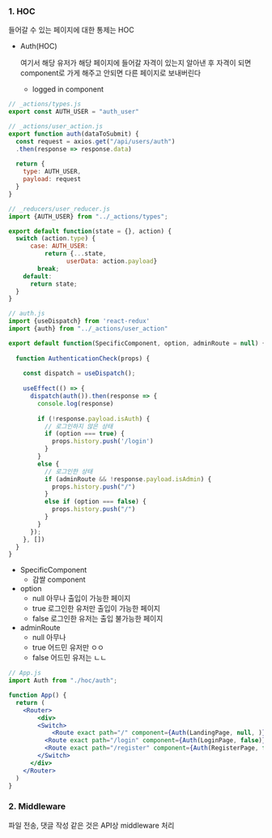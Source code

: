 ### 1. HOC

들어갈 수 있는 페이지에 대한 통제는 HOC

- Auth(HOC)

  여기서 해당 유저가 해당 페이지에 들어갈 자격이 있는지 알아낸 후 자격이 되면 component로 가게 해주고 안되면 다른 페이지로 보내버린다

  - logged in component

```jsx
// _actions/types.js
export const AUTH_USER = "auth_user"
```

```jsx
// _actions/user_action.js
export function auth(dataToSubmit) {
  const request = axios.get("/api/users/auth")
  .then(response => response.data)
  
  return {
    type: AUTH_USER,
    payload: request
  }
}
```



```jsx
// _reducers/user_reducer.js
import {AUTH_USER} from "../_actions/types";

export default function(state = {}, action) {
  switch (action.type) {
      case: AUTH_USER:
	      return {...state, 
                userData: action.payload}
      	break;
    default:
      return state;
  }
}
```



```jsx
// auth.js
import {useDispatch} from 'react-redux'
import {auth} from "../_actions/user_action"

export default function(SpecificComponent, option, adminRoute = null) {
  
  function AuthenticationCheck(props) {
    
    const dispatch = useDispatch();
    
    useEffect(() => {
      dispatch(auth()).then(response => {
        console.log(response)
        
        if (!response.payload.isAuth) {
          // 로그인하지 않은 상태
          if (option === true) {
            props.history.push('/login')
          }
        }
        else {
          // 로그인한 상태
          if (adminRoute && !response.payload.isAdmin) {
            props.history.push("/")
          }
          else if (option === false) {
            props.history.push("/")
          }
        }
      });
    }, [])
  }
}
```

- SpecificComponent
  - 감쌀 component
- option
  - null 아무나 출입이 가능한 페이지
  - true 로그인한 유저만 출입이 가능한 페이지
  - false 로그인한 유저는 출입 불가능한 페이지
- adminRoute
  - null 아무나
  - true 어드민 유저만 ㅇㅇ
  - false 어드민 유저는 ㄴㄴ

```jsx
// App.js
import Auth from "./hoc/auth";

function App() {
  return (
  	<Router>
    	<div>
      	<Switch>
        	<Route exact path="/" component={Auth(LandingPage, null, )}/>
          <Route exact path="/login" component={Auth(LoginPage, false)}/>
          <Route exact path="/register" component={Auth(RegisterPage, false)}/>
        </Switch>
      </div>
    </Router>
  )
}
```



### 2. Middleware

파일 전송, 댓글 작성 같은 것은 API상 middleware 처리